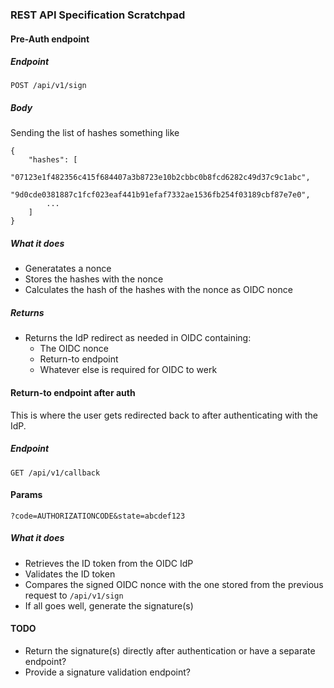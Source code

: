 ### REST API Specification Scratchpad

#### Pre-Auth endpoint 
##### Endpoint
```POST /api/v1/sign```
##### Body
Sending the list of hashes something like
```
{
    "hashes": [
        "07123e1f482356c415f684407a3b8723e10b2cbbc0b8fcd6282c49d37c9c1abc",
        "9d0cde0381887c1fcf023eaf441b91efaf7332ae1536fb254f03189cbf87e7e0",
        ...
    ]
}
```
##### What it does
- Generatates a nonce
- Stores the hashes with the nonce
- Calculates the hash of the hashes with the nonce as OIDC nonce

##### Returns 
- Returns the IdP redirect as needed in OIDC containing:
    - The OIDC nonce
    - Return-to endpoint
    - Whatever else is required for OIDC to werk

#### Return-to endpoint after auth
This is where the user gets redirected back to after
authenticating with the IdP. 

##### Endpoint
```GET /api/v1/callback```

#### Params
```?code=AUTHORIZATIONCODE&state=abcdef123```

##### What it does
- Retrieves the ID token from the OIDC IdP 
- Validates the ID token
- Compares the signed OIDC nonce with the one stored from the previous request to ```/api/v1/sign```
- If all goes well, generate the signature(s) 


#### TODO
- Return the signature(s) directly after authentication or have a separate endpoint?
- Provide a signature validation endpoint?